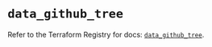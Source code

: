 # `data_github_tree`

Refer to the Terraform Registry for docs: [`data_github_tree`](https://registry.terraform.io/providers/integrations/github/6.6.0/docs/data-sources/tree).
